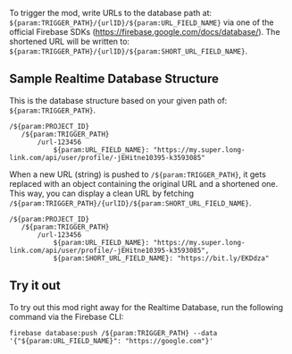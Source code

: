 To trigger the mod, write URLs to the database path at:
`${param:TRIGGER_PATH}/{urlID}/${param:URL_FIELD_NAME}` via one of the official Firebase SDKs (https://firebase.google.com/docs/database/).
The shortened URL will be written to:
`${param:TRIGGER_PATH}/{urlID}/${param:SHORT_URL_FIELD_NAME}`.

## Sample Realtime Database Structure

This is the database structure based on your given path of: `${param:TRIGGER_PATH}`.

```
/${param:PROJECT_ID}
   /${param:TRIGGER_PATH}
       /url-123456
           ${param:URL_FIELD_NAME}: "https://my.super.long-link.com/api/user/profile/-jEHitne10395-k3593085"
```

When a new URL (string) is pushed to `/${param:TRIGGER_PATH}`, it gets replaced with an object containing the original URL and a shortened one.
This way, you can display a clean URL by fetching `/${param:TRIGGER_PATH}/{urlID}/${param:SHORT_URL_FIELD_NAME}`.

```
/${param:PROJECT_ID}
   /${param:TRIGGER_PATH}
       /url-123456
           ${param:URL_FIELD_NAME}: "https://my.super.long-link.com/api/user/profile/-jEHitne10395-k3593085",
           ${param:SHORT_URL_FIELD_NAME}: "https://bit.ly/EKDdza"
```

## Try it out

To try out this mod right away for the Realtime Database, run the following command via the Firebase CLI:

```
firebase database:push /${param:TRIGGER_PATH} --data '{"${param:URL_FIELD_NAME}": "https://google.com"}'
```
